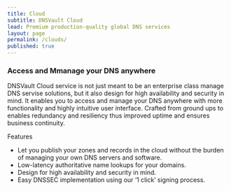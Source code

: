 ```yaml
---
title: Cloud
subtitle: DNSVault Cloud
lead: Premium production-quality global DNS services
layout: page
permalink: /clouds/
published: true
---
```


<h3 class="text-center"> Access and Mmanage your DNS anywhere </h3>

<div class="card mb-4">
  <div class="card-body">
    <p class="text-justify">DNSVault Cloud service is not just meant to be an enterprise class manage DNS servise solutions, but it also design for high availability and security in mind. It enables you to access and manage your DNS anywhere with more functionality and highly intuitive user interface. Crafted from ground ups to enables redundancy and resiliency thus improved uptime and ensures business continuity.</p>
    <p class="lead">Features</p>
    <ul>
    	<li>Let you publish your zones and records in the cloud without the burden of managing your own DNS servers and software.</li>
    	<li>Low-latency authoritative name lookups for your domains.</li>
    	<li>Design for high availability and security in mind.</li>
    	<li>Easy DNSSEC implementation using our ‘1 click’ signing process.</li>
    </ul>
  </div>
</div>